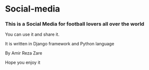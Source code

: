 # Social-media
### This is a Social Media for football lovers all over the world

You can use it and share it.

It is written in Django framework and Python language

By Amir Reza Zare

Hope you enjoy it
